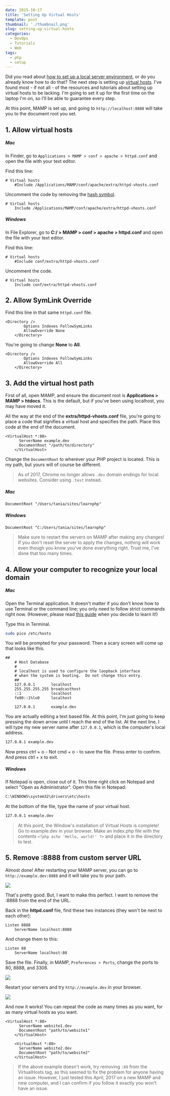 ```yaml
---
date: 2015-10-17
title: 'Setting Up Virtual Hosts'
template: post
thumbnail: './thumbnail.png'
slug: setting-up-virtual-hosts
categories:
  - DevOps
  - Tutorials
  - Web
tags:
  - php
  - setup
---
```


Did you read about [how to set up a local server environment](http://www.taniarascia.com/local-environment), or do you already know how to do that? The next step is setting up [virtual hosts](https://httpd.apache.org/docs/2.2/vhosts/). I've found most - if not all - of the resources and tutorials about setting up virtual hosts to be lacking. I'm going to set it up for the first time on the laptop I'm on, so I'll be able to guarantee every step.

At this point, MAMP is set up, and going to `http://localhost:8888` will take you to the document root you set.

## 1. Allow virtual hosts

##### Mac

In Finder, go to `Applications > MAMP > conf > apache > httpd.conf` and open the file with your text editor.

Find this line:

```apacheconf
# Virtual hosts
    #Include /Applications/MAMP/conf/apache/extra/httpd-vhosts.conf
```

Uncomment the code by removing the [hash symbol](https://en.wiktionary.org/wiki/octothorpe).

```apacheconf
# Virtual hosts
    Include /Applications/MAMP/conf/apache/extra/httpd-vhosts.conf
```

##### Windows

In File Explorer, go to **C:/ > MAMP > conf > apache > httpd.conf** and open the file with your text editor.

Find this line:

```apacheconf
# Virtual hosts
    #Include conf/extra/httpd-vhosts.conf
```

Uncomment the code.

```apacheconf
# Virtual hosts
    Include conf/extra/httpd-vhosts.conf
```

## 2. Allow SymLink Override

Find this line in that same `httpd.conf` file.

```apacheconf
<Directory />
        Options Indexes FollowSymLinks
        AllowOverride None
    </Directory>
```

You're going to change **None** to **All**.

```apacheconf
<Directory />
        Options Indexes FollowSymLinks
        AllowOverride All
    </Directory>
```

## 3. Add the virtual host path

First of all, open MAMP, and ensure the document root is **Applications > MAMP > htdocs**. This is the default, but if you've been using localhost, you may have moved it.

All the way at the end of the **extra/httpd-vhosts.conf** file, you're going to place a code that signifies a virtual host and specifies the path. Place this code at the end of the document.

```apacheconf
<VirtualHost *:80>
      ServerName example.dev
      DocumentRoot "/path/to/directory"
    </VirtualHost>
```

Change the `DocumentRoot` to wherever your PHP project is located. This is my path, but yours will of course be different.

> As of 2017, Chrome no longer allows `.dev` domain endings for local websites. Consider using `.test` instead.

##### Mac

```apacheconf
DocumentRoot "/Users/tania/sites/learnphp"
```

##### Windows

```apacheconf
DocumentRoot "C:/Users/tania/sites/learnphp"
```

> Make sure to restart the servers on MAMP after making any changes! If you don't reset the server to apply the changes, nothing will work even though you know you've done everything right. Trust me, I've done that too many times.

## 4. Allow your computer to recognize your local domain

##### Mac

Open the Terminal application. It doesn't matter if you don't know how to use Terminal or the command line; you only need to follow strict commands right now. (However, please read [this guide](https://www.taniarascia.com/how-to-use-the-command-line-for-apple-macos-and-linux/) when you decide to learn it!)

Type this in Terminal.

```bash
sudo pico /etc/hosts
```

You will be prompted for your password. Then a scary screen will come up that looks like this.

```terminal
##
    # Host Database
    #
    # localhost is used to configure the loopback interface
    # when the system is booting.  Do not change this entry.
    ##
    127.0.0.1       localhost
    255.255.255.255 broadcasthost
    ::1             localhost
    fe80::1%lo0     localhost

    127.0.0.1       example.dev
```

You are actually editing a text based file. At this point, I'm just going to keep pressing the down arrow until I reach the end of the list. At the next line, I will type my new server name after `127.0.0.1`, which is the computer's local address.

```bash
127.0.0.1 example.dev
```

Now press ctrl + o - Not cmd + o - to save the file. Press enter to confirm. And press ctrl + x to exit.

##### Windows

If Notepad is open, close out of it. This time right click on Notepad and select "Open as Administrator". Open this file in Notepad:

```bash
C:\WINDOWS\system32\drivers\etc\hosts
```

At the bottom of the file, type the name of your virtual host.

```bash
127.0.0.1 example.dev
```

> At this point, the Window's installation of Virtual Hosts is complete! Go to example.dev in your browser. Make an index.php file with the contents `<?php echo 'Hello, world!' ?>` and place it in the directory to test.

## 5. Remove :8888 from custom server URL

Almost done! After restarting your MAMP server, you can go to `http://example.dev:8888` and it will take you to your path.

![](../../images/Screen-Shot-2015-10-16-at-11.25.27-PM.png)

That's pretty good. But, I want to make this perfect. I want to remove the :8888 from the end of the URL.

Back in the **httpd.conf** file, find these two instances (they won't be next to each other):

```apacheconf
Listen 8888
    ServerName localhost:8888
```

And change them to this:

```apacheconf
Listen 80
    ServerName localhost:80
```

Save the file. Finally, in MAMP, `Preferences > Ports`, change the ports to 80, 8888, and 3306.

![](../../images/Screen-Shot-2015-10-16-at-11.53.58-PM.png)

Restart your servers and try `http://example.dev` in your browser.

![](../../images/Screen-Shot-2015-10-16-at-11.56.08-PM.png)

And now it works! You can repeat the code as many times as you want, for as many virtual hosts as you want.

```apacheconf
<VirtualHost *:80>
      ServerName website1.dev
      DocumentRoot "path/to/website1"
    </VirtualHost>

    <VirtualHost *:80>
      ServerName website2.dev
      DocumentRoot "path/to/website2"
    </VirtualHost>
```

> If the above example doesn't work, try removing `:80` from the VirtualHosts tag, as this seemed to fix the problem for anyone having an issue. However, I just tested this April, 2017 on a new MAMP and new computer, and I can confirm if you follow it exactly you won't have an issue.

